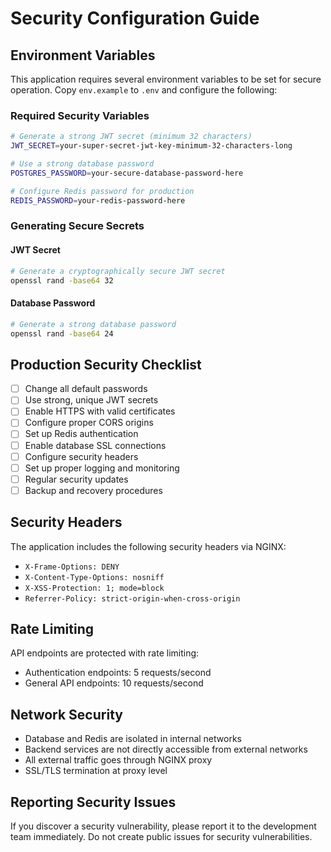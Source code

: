 # Security Configuration Guide

## Environment Variables

This application requires several environment variables to be set for secure operation. Copy `env.example` to `.env` and configure the following:

### Required Security Variables

```bash
# Generate a strong JWT secret (minimum 32 characters)
JWT_SECRET=your-super-secret-jwt-key-minimum-32-characters-long

# Use a strong database password
POSTGRES_PASSWORD=your-secure-database-password-here

# Configure Redis password for production
REDIS_PASSWORD=your-redis-password-here
```

### Generating Secure Secrets

#### JWT Secret
```bash
# Generate a cryptographically secure JWT secret
openssl rand -base64 32
```

#### Database Password
```bash
# Generate a strong database password
openssl rand -base64 24
```

## Production Security Checklist

- [ ] Change all default passwords
- [ ] Use strong, unique JWT secrets
- [ ] Enable HTTPS with valid certificates
- [ ] Configure proper CORS origins
- [ ] Set up Redis authentication
- [ ] Enable database SSL connections
- [ ] Configure security headers
- [ ] Set up proper logging and monitoring
- [ ] Regular security updates
- [ ] Backup and recovery procedures

## Security Headers

The application includes the following security headers via NGINX:

- `X-Frame-Options: DENY`
- `X-Content-Type-Options: nosniff`
- `X-XSS-Protection: 1; mode=block`
- `Referrer-Policy: strict-origin-when-cross-origin`

## Rate Limiting

API endpoints are protected with rate limiting:

- Authentication endpoints: 5 requests/second
- General API endpoints: 10 requests/second

## Network Security

- Database and Redis are isolated in internal networks
- Backend services are not directly accessible from external networks
- All external traffic goes through NGINX proxy
- SSL/TLS termination at proxy level

## Reporting Security Issues

If you discover a security vulnerability, please report it to the development team immediately. Do not create public issues for security vulnerabilities.

